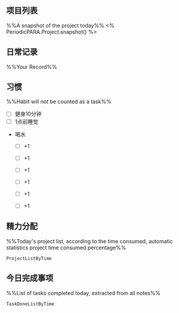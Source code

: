 ## 项目列表
%%A snapshot of the project today%%
<% PeriodicPARA.Project.snapshot() %>

## 日常记录
%%Your Record%%

## 习惯
%%Habit will not be counted as a task%%
- [ ] 健身10分钟
- [ ] 1点前睡觉
- 喝水
	- [ ] +1
	- [ ] +1
	- [ ] +1
	- [ ] +1
	- [ ] +1
	- [ ] +1


## 精力分配
%%Today's project list, according to the time consumed, automatic statistics project time consumed percentage%%
```PeriodicPARA
ProjectListByTime
```

## 今日完成事项
%%List of tasks completed today, extracted from all notes%%
```PeriodicPARA
TaskDoneListByTime
```
